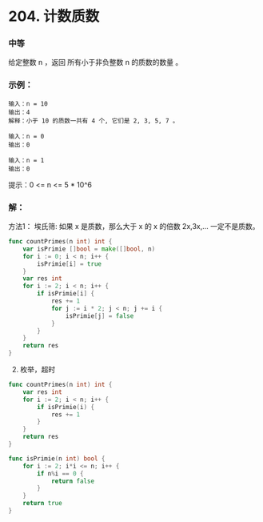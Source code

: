 # 204. 计数质数

### 中等

给定整数 n ，返回 所有小于非负整数 n 的质数的数量 。

### 示例：

    输入：n = 10
    输出：4
    解释：小于 10 的质数一共有 4 个, 它们是 2, 3, 5, 7 。
    
    输入：n = 0
    输出：0
    
    输入：n = 1
    输出：0

提示：0 <= n <= 5 * 10^6

### 解：

方法1： 埃氏筛: 如果 x 是质数，那么大于 x 的 x 的倍数 2x,3x,… 一定不是质数。

```go
func countPrimes(n int) int {
	var isPrimie []bool = make([]bool, n)
	for i := 0; i < n; i++ {
		isPrimie[i] = true
	}
	var res int
	for i := 2; i < n; i++ {
		if isPrimie[i] {
			res += 1
			for j := i * 2; j < n; j += i {
				isPrimie[j] = false
			}
		}
	}
	return res
}
```

2. 枚举，超时

```go
func countPrimes(n int) int {
	var res int
	for i := 2; i < n; i++ {
		if isPrimie(i) {
			res += 1
		}
	}
	return res
}

func isPrimie(n int) bool {
	for i := 2; i*i <= n; i++ {
		if n%i == 0 {
			return false
		}
	}
	return true
}
```